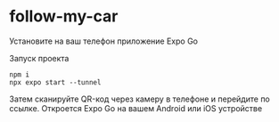 # follow-my-car

Установите на ваш телефон приложение Expo Go

Запуск проекта

```
npm i
npx expo start --tunnel
```

Затем сканируйте QR-код через камеру в телефоне и перейдите по ссылке.
Откроется Expo Go на вашем Android или iOS устройстве
